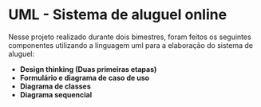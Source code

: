 # UML - Sistema de aluguel online
Nesse projeto realizado durante dois bimestres, foram feitos os seguintes componentes utilizando a linguagem uml para a elaboração do sistema de aluguel:

* **Design thinking (Duas primeiras etapas)**
* **Formulário e diagrama de caso de uso**
* **Diagrama de classes**
* **Diagrama sequencial**
